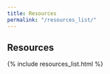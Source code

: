 ```yaml
---
title: Resources
permalink: "/resources_list/"
---
```


## Resources

{% include resources_list.html %}



